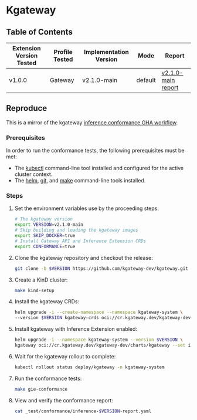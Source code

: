 # Kgateway

## Table of Contents

| Extension Version Tested | Profile Tested | Implementation Version | Mode    | Report                                                                     |
|--------------------------|----------------|------------------------|---------|----------------------------------------------------------------------------|
| v1.0.0                   | Gateway        | v2.1.0-main            | default | [v2.1.0-main report](./inference-v2.1.0-main-report.yaml)   |

## Reproduce

This is a mirror of the kgateway [inference conformance GHA workflow](https://github.com/kgateway-dev/kgateway/blob/v2.0.x/.github/actions/kube-inference-extension-conformance-tests/action.yaml).

### Prerequisites

In order to run the conformance tests, the following prerequisites must be met:

- The [kubectl](https://kubernetes.io/docs/tasks/tools/) command-line tool installed and configured for the active cluster context.
- The [helm](https://github.com/helm/helm), [git](https://git-scm.com/downloads), and [make](https://www.gnu.org/software/make/) command-line tools installed.

### Steps

1. Set the environment variables use by the proceeding steps:

   ```sh
   # The kgateway version
   export VERSION=v2.1.0-main
   # Skip building and loading the kgateway images
   export SKIP_DOCKER=true
   # Install Gateway API and Inference Extension CRDs
   export CONFORMANCE=true
   ```

2. Clone the kgateway repository and checkout the release:

   ```sh
   git clone -b $VERSION https://github.com/kgateway-dev/kgateway.git && cd kgateway
   ```

3. Create a KinD cluster:

   ```sh
   make kind-setup
   ```

4. Install the kgateway CRDs:

   ```sh
   helm upgrade -i --create-namespace --namespace kgateway-system \
   --version $VERSION kgateway-crds oci://cr.kgateway.dev/kgateway-dev/charts/kgateway-crds
   ```

5. Install kgateway with Inference Extension enabled:

   ```sh
   helm upgrade -i --namespace kgateway-system --version $VERSION \
   kgateway oci://cr.kgateway.dev/kgateway-dev/charts/kgateway --set inferenceExtension.enabled=true
   ```

6. Wait for the kgateway rollout to complete:

   ```sh
   kubectl rollout status deploy/kgateway -n kgateway-system
   ```

7. Run the conformance tests:

   ```sh
   make gie-conformance
   ```

8. View and verify the conformance report:

   ```sh
   cat _test/conformance/inference-$VERSION-report.yaml
   ```
